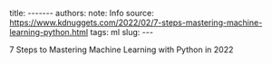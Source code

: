 title: -------
authors: 
note: Info
source: https://www.kdnuggets.com/2022/02/7-steps-mastering-machine-learning-python.html
tags: ml
slug: ---

7 Steps to Mastering Machine Learning with Python in 2022
